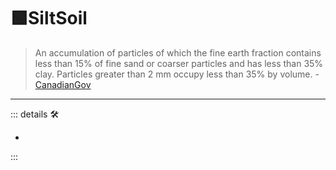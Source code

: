 # 🟩<ekos>SiltSoil</ekos>

> An accumulation of particles of which the fine earth fraction contains less than 15% of fine sand or coarser particles and has less than 35% clay. Particles greater than 2 mm occupy less than 35% by volume. - [CanadianGov](https://sis.agr.gc.ca/cansis/taxa/cssc3/chpt18.html)

---

<!-- =================================================== -->
<!-- =================================================== -->
<!-- =================================================== -->
<!-- =================================================== -->
<!-- =================================================== -->
::: details 🛠

-

:::
